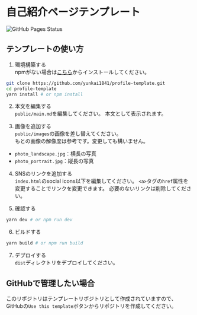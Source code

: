 # 自己紹介ページテンプレート
![GitHub Pages Status](https://img.shields.io/github/actions/workflow/status/yunkai1841/profile-template/pages.yml)

## テンプレートの使い方

1. 環境構築する  
npmがない場合は[こちら](https://nodejs.org/ja/download/)からインストールしてください。
```bash
git clone https://github.com/yunkai1841/profile-template.git
cd profile-template
yarn install # or npm install
```

2. 本文を編集する  
`public/main.md`を編集してください。
本文として表示されます。

3. 画像を追加する  
`public/images`の画像を差し替えてください。  
もとの画像の解像度は参考です。変更しても構いません。
  - `photo_landscape.jpg`：横長の写真
  - `photo_portrait.jpg`：縦長の写真

4. SNSのリンクを追加する  
`index.html`のsocial icons以下を編集してください。
`<a>`タグの`href`属性を変更することでリンクを変更できます。
必要のないリンクは削除してください。

5. 確認する
```bash
yarn dev # or npm run dev
```

6. ビルドする
```bash
yarn build # or npm run build
```

7. デプロイする  
`dist`ディレクトリをデプロイしてください。


## GitHubで管理したい場合

このリポジトリはテンプレートリポジトリとして作成されていますので、
GitHubの`Use this template`ボタンからリポジトリを作成してください。
